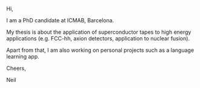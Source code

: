 Hi,

I am a PhD candidate at ICMAB, Barcelona. 

My thesis is about the application of superconductor tapes to high energy applications (e.g. FCC-hh, axion detectors, application to nuclear fusion).

Apart from that, I am also working on personal projects such as a language learning app. 

Cheers,

Neil
